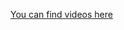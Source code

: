 [You can find videos here](https://drive.google.com/drive/folders/1ZPZvuyzOBBd3veI_2nw6ZyhWBRIE5QGF?usp=sharing)
